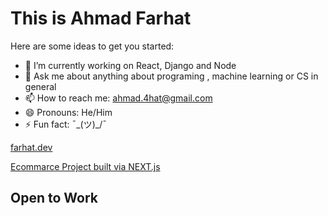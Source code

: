 # This is Ahmad Farhat



Here are some ideas to get you started:

- 🔭 I’m currently working on React, Django and Node
- 💬 Ask me about anything about programing , machine learning or CS in general 
- 📫 How to reach me: ahmad.4hat@gmail.com
- 😄 Pronouns: He/Him
- ⚡ Fun fact: ¯\_(ツ)_/¯  

[farhat.dev](https://farhat.dev/)

[Ecommarce Project built via NEXT.js](https://next-ecommerce-kappa-sage.vercel.app/)

## Open to Work 

